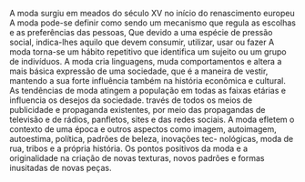 A moda surgiu em meados do século XV no início do renascimento europeu 
A moda pode-se definir como sendo um mecanismo que regula as escolhas e as preferências das pessoas,
Que devido a uma espécie de pressão social, indica-lhes aquilo que devem consumir, utilizar, usar ou fazer
A moda torna-se um hábito repetitivo que identifica um sujeito ou um grupo de indivíduos.
A moda cria linguagens, muda comportamentos e altera a mais básica expressão de uma sociedade, que é a maneira de vestir, mantendo a sua forte influência também na história econômica e cultural.
As tendências de moda atingem a população em todas as faixas etárias e influencia os desejos da sociedade.
través de todos os meios de publicidade e propaganda existentes, por meio das propagandas de televisão e de rádios, panfletos, sites e das redes sociais.
A moda efletem o contexto de uma época e outros aspectos como imagem, autoimagem, autoestima, política, padrões de beleza, inovações tec- nológicas, moda de rua, tribos e a própria história.
Os pontos positivos da moda e a originalidade na criação de novas texturas, novos padrões e formas inusitadas de novas peças. 

